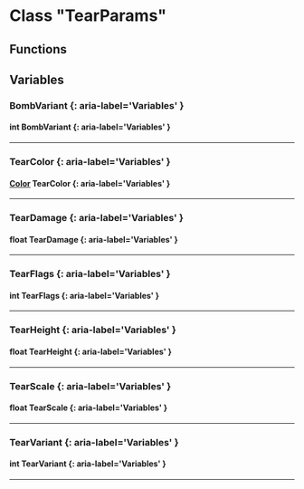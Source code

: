 # Class "TearParams"
## Functions
## Variables
### BombVariant {: aria-label='Variables' }
#### int BombVariant  {: aria-label='Variables' }

___ 
### TearColor {: aria-label='Variables' }
#### [Color](../Color) TearColor  {: aria-label='Variables' }

___ 
### TearDamage {: aria-label='Variables' }
#### float TearDamage  {: aria-label='Variables' }

___ 
### TearFlags {: aria-label='Variables' }
#### int TearFlags  {: aria-label='Variables' }

___ 
### TearHeight {: aria-label='Variables' }
#### float TearHeight  {: aria-label='Variables' }

___ 
### TearScale {: aria-label='Variables' }
#### float TearScale  {: aria-label='Variables' }

___ 
### TearVariant {: aria-label='Variables' }
#### int TearVariant  {: aria-label='Variables' }

___ 
